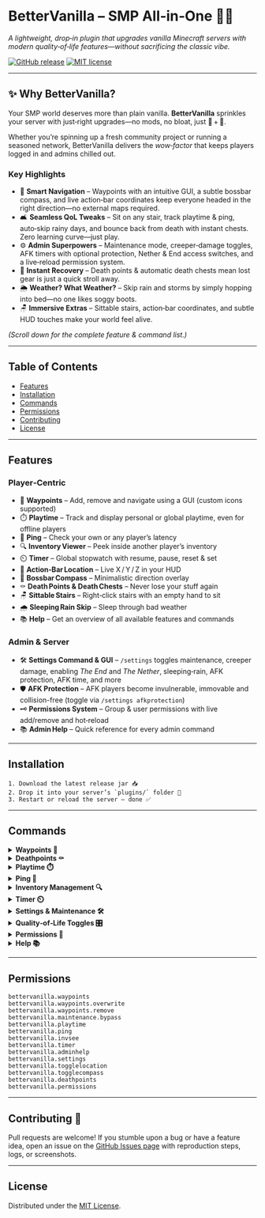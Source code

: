 # BetterVanilla – SMP All‑in‑One 🍦✨

_A lightweight, drop‑in plugin that upgrades vanilla Minecraft servers with modern quality‑of‑life features—without sacrificing the classic vibe._

[![GitHub release](https://img.shields.io/github/v/release/davidstoegmueller/bettervanilla?style=flat-round)](https://github.com/davidstoegmueller/bettervanilla/releases)
[![MIT license](https://img.shields.io/badge/License-MIT-yellow.svg?style=flat-round)](LICENSE)

---

## ✨ Why BetterVanilla?

Your SMP world deserves more than plain vanilla. **BetterVanilla** sprinkles your server with just‑right upgrades—no mods, no bloat, just 🍦 + 🚀.

Whether you’re spinning up a fresh community project or running a seasoned network, BetterVanilla delivers the _wow‑factor_ that keeps players logged in and admins chilled out.

### Key Highlights

- 🧭 **Smart Navigation** – Waypoints with an intuitive GUI, a subtle bossbar compass, and live action‑bar coordinates keep everyone headed in the right direction—no external maps required.
- 🛋️ **Seamless QoL Tweaks** – Sit on any stair, track playtime & ping, auto‑skip rainy days, and bounce back from death with instant chests. Zero learning curve—just play.
- ⚙️ **Admin Superpowers** – Maintenance mode, creeper‑damage toggles, AFK timers with optional protection, Nether & End access switches, and a live‑reload permission system.
- 🔄 **Instant Recovery** – Death points & automatic death chests mean lost gear is just a quick stroll away.
- 🌦️ **Weather? What Weather?** – Skip rain and storms by simply hopping into bed—no one likes soggy boots.
- 🪑 **Immersive Extras** – Sittable stairs, action‑bar coordinates, and subtle HUD touches make your world feel alive.

_(Scroll down for the complete feature & command list.)_

---

## Table of Contents

- [Features](#features)
- [Installation](#installation)
- [Commands](#commands)
- [Permissions](#permissions)
- [Contributing](#contributing)
- [License](#license)

---

## Features

### Player‑Centric

- 🧭 **Waypoints** – Add, remove and navigate using a GUI (custom icons supported)
- ⏱️ **Playtime** – Track and display personal or global playtime, even for offline players
- 📡 **Ping** – Check your own or any player’s latency
- 🔍 **Inventory Viewer** – Peek inside another player’s inventory
- ⏲️ **Timer** – Global stopwatch with resume, pause, reset & set
- 📍 **Action‑Bar Location** – Live X / Y / Z in your HUD
- 🧭 **Bossbar Compass** – Minimalistic direction overlay
- ⚰️ **Death Points & Death Chests** – Never lose your stuff again
- 🪑 **Sittable Stairs** – Right‑click stairs with an empty hand to sit
- 🌧️ **Sleeping Rain Skip** – Sleep through bad weather
- 📚 **Help** – Get an overview of all available features and commands

### Admin & Server

- 🛠️ **Settings Command & GUI** – `/settings` toggles maintenance, creeper damage, enabling _The End_ and _The Nether_, sleeping‑rain, AFK protection, AFK time, and more
- 🛡️ **AFK Protection** – AFK players become invulnerable, immovable and collision-free (toggle via `/settings afkprotection`)
- 🗝️ **Permissions System** – Group & user permissions with live add/remove and hot‑reload
- 📚 **Admin Help** – Quick reference for every admin command

---

## Installation

```text
1. Download the latest release jar 📥
2. Drop it into your server’s `plugins/` folder 📂
3. Restart or reload the server – done ✅
```

---

## Commands

<details><summary><strong>Waypoints 🧭</strong></summary>

| Command                            | Description                             |
| ---------------------------------- | --------------------------------------- |
| 🧭 `/waypoints` or `/wp`           | Open the waypoint GUI                   |
| ➕ `/waypoints add <name>`         | Add a waypoint at your current location |
| ➖ `/waypoints remove <name>`      | Remove an existing waypoint             |
| 📜 `/waypoints list`               | List all waypoints in the current world |
| 🚩 `/waypoints nav <name>`         | Start navigation to a waypoint          |
| 👥 `/waypoints player <player>`    | Navigate to another player's location   |
| 🎯 `/waypoints coords <x> <y> <z>` | Navigate to specific coordinates        |
| ❌ `/waypoints cancel`             | Cancel the current navigation           |

</details>

<details><summary><strong>Deathpoints ⚰️</strong></summary>

| Command                    | Description                   |
| -------------------------- | ----------------------------- |
| ⚰️ `/deathpoints` or `/dp` | Open death‑points GUI         |
| ❌ `/deathpoints cancel`   | Cancel death‑point navigation |

</details>

<details><summary><strong>Playtime ⏱️</strong></summary>

| Command                 | Description                       |
| ----------------------- | --------------------------------- |
| ⏱️ `/playtime` or `/pt` | Display your playtime             |
| ⏱️ `/playtime <player>` | Display another player's playtime |

</details>

<details><summary><strong>Ping 📡</strong></summary>

| Command             | Description                   |
| ------------------- | ----------------------------- |
| 📡 `/ping`          | Display your ping             |
| 📡 `/ping <player>` | Display another player's ping |

</details>

<details><summary><strong>Inventory Management 🔍</strong></summary>

| Command               | Description                          |
| --------------------- | ------------------------------------ |
| 🧳 `/invsee <player>` | View the inventory of another player |

</details>

<details><summary><strong>Timer ⏲️</strong></summary>

| Command                | Description                      |
| ---------------------- | -------------------------------- |
| ▶️ `/timer resume`     | Resume the timer                 |
| ⏸️ `/timer pause`      | Pause the timer                  |
| 🔄 `/timer reset`      | Reset the timer                  |
| ⏲️ `/timer set <time>` | Set the timer to a specific time |

</details>

<details><summary><strong>Settings & Maintenance 🛠️</strong></summary>

| Command                              | Description                                          |
| ------------------------------------ | ---------------------------------------------------- |
| 🔧 `/settings` or `/set`             | List all settings with their current values          |
| 🚧 `/settings maintenance [message]` | Toggle maintenance mode (plus optional kick message) |
| 💥 `/settings creeperdamage`         | Toggle creeper block/entity damage                   |
| 🏁 `/settings enableend`             | Enable/disable entry to _The End_                    |
| 🌋 `/settings enablenether`          | Enable/disable entry to _The Nether_                 |
| 🌧️ `/settings sleepingrain`          | Enable/disable sleeping to skip rain                 |
| 🛡️ `/settings afkprotection`         | Toggle AFK invulnerability & collisions              |
| 💤 `/settings afktime <minutes>`     | Minutes until a player is marked AFK                 |

</details>

<details><summary><strong>Quality‑of‑Life Toggles 🎛️</strong></summary>

| Command                       | Description                        |
| ----------------------------- | ---------------------------------- |
| 🗺️ `/togglelocation` or `/tl` | Enable/disable action‑bar location |
| 🧭 `/togglecompass` or `/tc`  | Enable/disable bossbar compass     |

</details>

<details><summary><strong>Permissions 🔑</strong></summary>

| Command                                                 | Description                             |
| ------------------------------------------------------- | --------------------------------------- |
| 🔑 `/permissions` or `/perms`                           | Permissions usage message               |
| ➕ `/permissions group addperm <group> <permission>`    | Add permission to a group               |
| ➖ `/permissions group removeperm <group> <permission>` | Remove permission from a group          |
| ➕ `/permissions user addperm <user> <permission>`      | Add permission to a user                |
| ➖ `/permissions user removeperm <user> <permission>`   | Remove permission from a user           |
| 🔄 `/permissions user setgroup <user> <group>`          | Set a user's group                      |
| 📋 `/permissions assignments`                           | List all group & user assignments       |
| 📋 `/permissions list`                                  | List every permission assignment        |
| 🔄 `/permissions reload`                                | Reload the permissions config & reapply |

</details>

<details><summary><strong>Help 📚</strong></summary>

| Command         | Description                    |
| --------------- | ------------------------------ |
| 📖 `/adminhelp` | List all admin commands        |
| 📖 `/help`      | In‑game help for BetterVanilla |

</details>

---

## Permissions

```text
bettervanilla.waypoints
bettervanilla.waypoints.overwrite
bettervanilla.waypoints.remove
bettervanilla.maintenance.bypass
bettervanilla.playtime
bettervanilla.ping
bettervanilla.invsee
bettervanilla.timer
bettervanilla.adminhelp
bettervanilla.settings
bettervanilla.togglelocation
bettervanilla.togglecompass
bettervanilla.deathpoints
bettervanilla.permissions
```

---

## Contributing 🤝

Pull requests are welcome! If you stumble upon a bug or have a feature idea, open an issue on the [GitHub Issues page](https://github.com/davidstoegmueller/bettervanilla/issues) with reproduction steps, logs, or screenshots.

---

## License

Distributed under the [MIT License](LICENSE).
